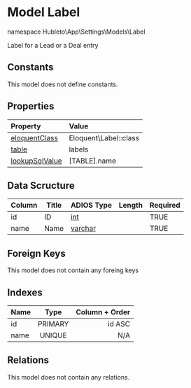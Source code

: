 # Model Label

namespace Hubleto\App\Settings\Models\Label

Label for a Lead or a Deal entry

## Constants

This model does not define constants.

## Properties

| Property                                                                                 | Value                 |
| :--------------------------------------------------------------------------------------- | :-------------------- |
| [eloquentClass](https://docs.wai.blue/adios-framework/models/properties#eloquentClass)   | Eloquent\Label::class |
| [table](https://docs.wai.blue/adios-framework/models/properties#table)                   | labels                |
| [lookupSqlValue](https://docs.wai.blue/adios-framework/models/properties#lookupSqlValue) | [TABLE].name          |

## Data Scructure

| Column | Title | ADIOS Type                                                                 | Length | Required |
| ------ | ----- | -------------------------------------------------------------------------- | ------ | -------- |
| id     | ID    | [int](https://docs.wai.blue/adios-framework/models/attributes#int)         |        | TRUE     |
| name   | Name  | [varchar](https://docs.wai.blue/adios-framework/models/attributes#varchar) |        | TRUE     |

## Foreign Keys

This model does not contain any foreing keys

## Indexes

| Name |  Type   | Column + Order |
| :--- | :-----: | -------------: |
| id   | PRIMARY |         id ASC |
| name | UNIQUE  |            N/A |

## Relations

This model does not contain any relations.
